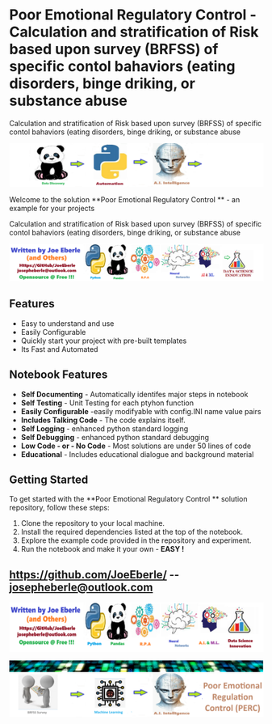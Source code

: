 
# Poor Emotional Regulatory Control  - Calculation and stratification of Risk based upon survey (BRFSS) of specific contol bahaviors (eating disorders, binge driking, or substance abuse 
Calculation and stratification of Risk based upon survey (BRFSS) of specific contol bahaviors (eating disorders, binge driking, or substance abuse 

![Image image_filename](code.png)

Welcome to the solution **Poor Emotional Regulatory Control ** - an example for your projects

Calculation and stratification of Risk based upon survey (BRFSS) of specific contol bahaviors (eating disorders, binge driking, or substance abuse 

![Image image_filename](sample.png)

## Features
- Easy to understand and use  
- Easily Configurable 
- Quickly start your project with pre-built templates
- Its Fast and Automated

## Notebook Features
- **Self Documenting** - Automatically identifes major steps in notebook 
- **Self Testing** - Unit Testing for each ptyhon function
- **Easily Configurable** -easily modifyable with config.INI name value pairs
- **Includes Talking Code** - The code explains itself.
- **Self Logging** - enhanced python standard logging   
- **Self Debugging** - enhanced python standard debugging
- **Low Code - or - No Code** - Most solutions are under 50 lines of code
- **Educational** - Includes educational dialogue and background material
    
## Getting Started
To get started with the **Poor Emotional Regulatory Control ** solution repository, follow these steps:
1. Clone the repository to your local machine.
2. Install the required dependencies listed at the top of the notebook.
3. Explore the example code provided in the repository and experiment.
4. Run the notebook and make it your own - **EASY !**
    
## https://github.com/JoeEberle/ -- josepheberle@outlook.com 
    
![Developer](developer.png)

![Brand](brand.png)
    ![additional_image](poor_emotional_regulatory_control.png)  <br>